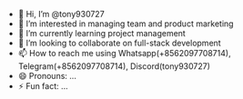 - 👋 Hi, I’m @tony930727
- 👀 I’m interested in managing team and product marketing
- 🌱 I’m currently learning project management
- 💞️ I’m looking to collaborate on full-stack development
- 📫 How to reach me using Whatsapp(+8562097708714), Telegram(+8562097708714), Discord(tony930727)
- 😄 Pronouns: ...
- ⚡ Fun fact: ...

<!---
tony930727/tony930727 is a ✨ special ✨ repository because its `README.md` (this file) appears on your GitHub profile.
You can click the Preview link to take a look at your changes.
--->

